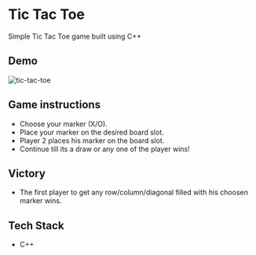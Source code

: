 # Tic Tac Toe
Simple Tic Tac Toe game built using C++

## Demo
![tic-tac-toe](https://user-images.githubusercontent.com/63553187/147851773-ebfae6e8-347e-406f-b46d-30a7ba7fc701.gif)

## Game instructions
* Choose your marker (X/O). 
* Place your marker on the desired board slot.
* Player 2 places his marker on the board slot.
* Continue till its a draw or any one of the player wins!

## Victory
* The first player to get any row/column/diagonal filled with his choosen marker wins.

## Tech Stack
* C++
